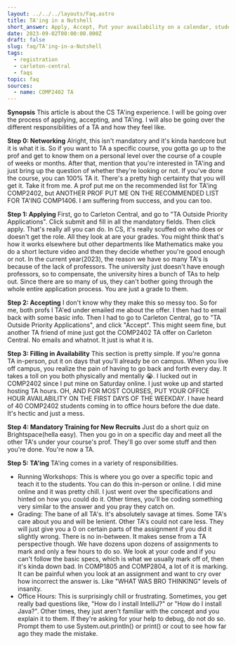 ```yaml
---
layout: ../../../layouts/Faq.astro
title: TA'ing in a Nutshell
short_answer: Apply, Accept, Put your availability on a calendar, students ask you questions, and you answer them.
date: 2023-09-02T00:00:00.000Z
draft: false
slug: faq/TA'ing-in-a-Nutshell
tags:
  - registration
  - carleton-central
  - faqs
topic: faq
sources:
  - name: COMP2402 TA
---
```

**Synopsis**
This article is about the CS TA'ing experience. I will be going over the process of applying, accepting, and TA'ing. I will also be going over the different responsibilities of a TA and how they feel like.

**Step 0: Networking**
Alright, this isn't mandatory and it's kinda hardcore but it is what it is. So if you want to TA a specific course, you gotta go up to the prof and get to know them on a personal level over the course of a couple of weeks or months. After that, mention that you're interested in TA'ing and just bring up the question of whether they're looking or not. If you've done the course, you can 100% TA it. There's a pretty high certainty that you will get it. Take it from me. A prof put me on the recommended list for TA'ing COMP2402, but ANOTHER PROF PUT ME ON THE RECOMMENDED LIST FOR TA'ING COMP1406. I am suffering from success, and you can too.

**Step 1: Applying**
First, go to Carleton Central, and go to "TA Outside Priority Applications". Click submit and fill in all the mandatory fields. Then click apply. That's really all you can do. In CS, it's really scuffed on who does or doesn't get the role. All they look at are your grades. You might think that's how it works elsewhere but other departments like Mathematics make you do a short lecture video and then they decide whether you're good enough or not. In the current year(2023), the reason we have so many TA's is because of the lack of professors. The university just doesn't have enough professors, so to compensate, the university hires a bunch of TAs to help out. Since there are so many of us, they can't bother going through the whole entire application process. You are just a grade to them.

**Step 2: Accepting**
I don't know why they make this so messy too. So for me, both profs I TA'ed under emailed me about the offer. I then had to email back with some basic info. Then I had to go to Carleton Central, go to "TA Outside Priority Applications", and click "Accept". This might seem fine, but another TA friend of mine just got the COMP2402 TA offer on Carleton Central. No emails and whatnot. It just is what it is.

**Step 3: Filling in Availability**
This section is pretty simple. If you're gonna TA in-person, put it on days that you'll already be on campus. When you live off campus, you realize the pain of having to go back and forth every day. It takes a toll on you both physically and mentally 😭. I lucked out in COMP2402 since I put mine on Saturday online. I just woke up and started hosting TA hours. OH, AND FOR MOST COURSES, PUT YOUR OFFICE HOUR AVAILABILITY ON THE FIRST DAYS OF THE WEEKDAY. I have heard of 40 COMP2402 students coming in to office hours before the due date. It's hectic and just a mess.

**Step 4: Mandatory Training for New Recruits**
Just do a short quiz on Brightspace(hella easy). Then you go in on a specific day and meet all the other TA's under your course's prof. They'll go over some stuff and then you're done. You're now a TA.

**Step 5: TA'ing**
TA'ing comes in a variety of responsibilities.
- Running Workshops: This is where you go over a specific topic and teach it to the students. You can do this in-person or online. I did mine online and it was pretty chill. I just went over the specifications and hinted on how you could do it. Other times, you'll be coding something very similar to the answer and you pray they catch on.
- Grading: The bane of all TA's. It's absolutely savage at times. Some TA's care about you and will be lenient. Other TA's could not care less. They will just give you a 0 on certain parts of the assignment if you did it slightly wrong. There is no in-between. It makes sense from a TA perspective though. We have dozens upon dozens of assignments to mark and only a few hours to do so. We look at your code and if you can't follow the basic specs, which is what we usually mark off of, then it's kinda down bad. In COMP1805 and COMP2804, a lot of it is marking. It can be painful when you look at an assignment and want to cry over how incorrect the answer is. Like "WHAT WAS BRO THINKING" levels of insanity.
- Office Hours: This is surprisingly chill or frustrating. Sometimes, you get really bad questions like, "How do I install IntelliJ?" or "How do I install Java?". Other times, they just aren't familiar with the concept and you explain it to them. If they're asking for your help to debug, do not do so. Prompt them to use System.out.println() or print() or cout to see how far ago they made the mistake.